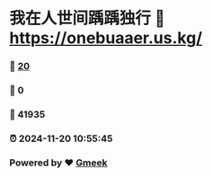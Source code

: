 # 我在人世间踽踽独行 :link: https://onebuaaer.us.kg/ 
### :page_facing_up: [20](https://onebuaaer.us.kg//tag.html) 
### :speech_balloon: 0 
### :hibiscus: 41935 
### :alarm_clock: 2024-11-20 10:55:45 
### Powered by :heart: [Gmeek](https://github.com/Meekdai/Gmeek)
